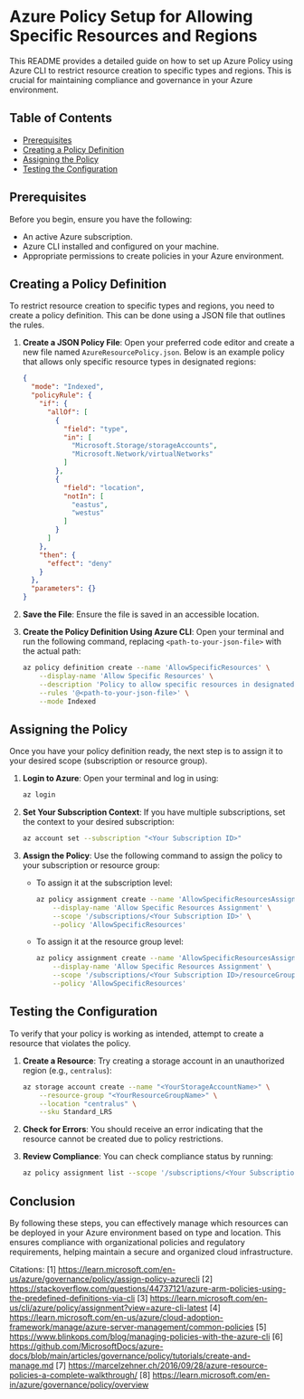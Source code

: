 # Azure Policy Setup for Allowing Specific Resources and Regions

This README provides a detailed guide on how to set up Azure Policy using Azure CLI to restrict resource creation to specific types and regions. This is crucial for maintaining compliance and governance in your Azure environment.

## Table of Contents

- [Prerequisites](#prerequisites)
- [Creating a Policy Definition](#creating-a-policy-definition)
- [Assigning the Policy](#assigning-the-policy)
- [Testing the Configuration](#testing-the-configuration)

## Prerequisites

Before you begin, ensure you have the following:

- An active Azure subscription.
- Azure CLI installed and configured on your machine.
- Appropriate permissions to create policies in your Azure environment.

## Creating a Policy Definition

To restrict resource creation to specific types and regions, you need to create a policy definition. This can be done using a JSON file that outlines the rules.

1. **Create a JSON Policy File**: Open your preferred code editor and create a new file named `AzureResourcePolicy.json`. Below is an example policy that allows only specific resource types in designated regions:

   ```json
   {
     "mode": "Indexed",
     "policyRule": {
       "if": {
         "allOf": [
           {
             "field": "type",
             "in": [
               "Microsoft.Storage/storageAccounts",
               "Microsoft.Network/virtualNetworks"
             ]
           },
           {
             "field": "location",
             "notIn": [
               "eastus",
               "westus"
             ]
           }
         ]
       },
       "then": {
         "effect": "deny"
       }
     },
     "parameters": {}
   }
   ```

2. **Save the File**: Ensure the file is saved in an accessible location.

3. **Create the Policy Definition Using Azure CLI**: Open your terminal and run the following command, replacing `<path-to-your-json-file>` with the actual path:

   ```bash
   az policy definition create --name 'AllowSpecificResources' \
       --display-name 'Allow Specific Resources' \
       --description 'Policy to allow specific resources in designated regions.' \
       --rules '@<path-to-your-json-file>' \
       --mode Indexed
   ```

## Assigning the Policy

Once you have your policy definition ready, the next step is to assign it to your desired scope (subscription or resource group).

1. **Login to Azure**: Open your terminal and log in using:

   ```bash
   az login
   ```

2. **Set Your Subscription Context**: If you have multiple subscriptions, set the context to your desired subscription:

   ```bash
   az account set --subscription "<Your Subscription ID>"
   ```

3. **Assign the Policy**: Use the following command to assign the policy to your subscription or resource group:

   - To assign it at the subscription level:

     ```bash
     az policy assignment create --name 'AllowSpecificResourcesAssignment' \
         --display-name 'Allow Specific Resources Assignment' \
         --scope '/subscriptions/<Your Subscription ID>' \
         --policy 'AllowSpecificResources'
     ```

   - To assign it at the resource group level:

     ```bash
     az policy assignment create --name 'AllowSpecificResourcesAssignment' \
         --display-name 'Allow Specific Resources Assignment' \
         --scope '/subscriptions/<Your Subscription ID>/resourceGroups/<Your Resource Group Name>' \
         --policy 'AllowSpecificResources'
     ```

## Testing the Configuration

To verify that your policy is working as intended, attempt to create a resource that violates the policy.

1. **Create a Resource**: Try creating a storage account in an unauthorized region (e.g., `centralus`):

   ```bash
   az storage account create --name "<YourStorageAccountName>" \
       --resource-group "<YourResourceGroupName>" \
       --location "centralus" \
       --sku Standard_LRS
   ```

2. **Check for Errors**: You should receive an error indicating that the resource cannot be created due to policy restrictions.

3. **Review Compliance**: You can check compliance status by running:

   ```bash
   az policy assignment list --scope '/subscriptions/<Your Subscription ID>'
   ```

## Conclusion

By following these steps, you can effectively manage which resources can be deployed in your Azure environment based on type and location. This ensures compliance with organizational policies and regulatory requirements, helping maintain a secure and organized cloud infrastructure.

Citations:
[1] https://learn.microsoft.com/en-us/azure/governance/policy/assign-policy-azurecli
[2] https://stackoverflow.com/questions/44737121/azure-arm-policies-using-the-predefined-definitions-via-cli
[3] https://learn.microsoft.com/en-us/cli/azure/policy/assignment?view=azure-cli-latest
[4] https://learn.microsoft.com/en-us/azure/cloud-adoption-framework/manage/azure-server-management/common-policies
[5] https://www.blinkops.com/blog/managing-policies-with-the-azure-cli
[6] https://github.com/MicrosoftDocs/azure-docs/blob/main/articles/governance/policy/tutorials/create-and-manage.md
[7] https://marcelzehner.ch/2016/09/28/azure-resource-policies-a-complete-walkthrough/
[8] https://learn.microsoft.com/en-in/azure/governance/policy/overview